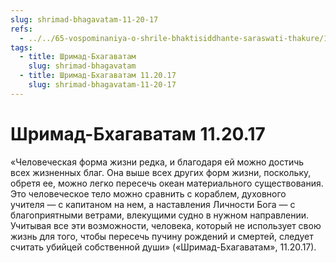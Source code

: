 ```yaml
---
slug: shrimad-bhagavatam-11-20-17
refs:
  - ../../65-vospominaniya-o-shrile-bhaktisiddhante-saraswati-thakure/1032-1982-01-01-b1-sokrovennoe-ya-sarasvati-thakura.md
tags:
  - title: Шримад-Бхагаватам
    slug: shrimad-bhagavatam
  - title: Шримад-Бхагаватам 11.20.17
    slug: shrimad-bhagavatam-11-20-17
---
```


# Шримад-Бхагаватам 11.20.17

«Человеческая форма жизни редка, и благодаря ей можно достичь всех жизненных благ. Она выше всех других форм жизни, поскольку, обретя ее, можно легко пересечь океан материального существования. Это человеческое тело можно сравнить с кораблем, духовного учителя — с капитаном на нем, а наставления Личности Бога — с благоприятными ветрами, влекущими судно в нужном направлении. Учитывая все эти возможности, человека, который не использует свою жизнь для того, чтобы пересечь пучину рождений и смертей, следует считать убийцей собственной души» («Шримад-Бхагаватам», 11.20.17).
